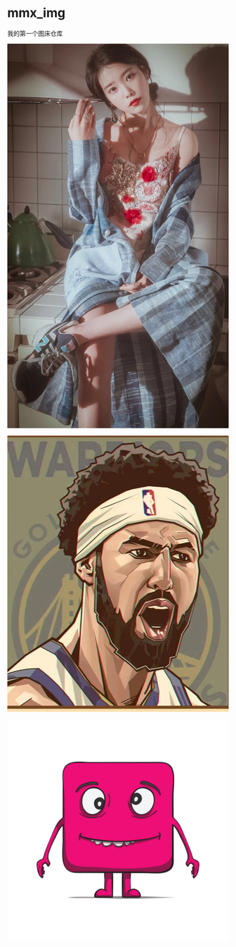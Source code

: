 # mmx_img
我的第一个图床仓库

![](https://github.com/KlayPeter/mmx_img/blob/main/iu%E5%A3%81%E7%BA%B8.webp)

![](https://github.com/KlayPeter/mmx_img/blob/main/25a01a500730d29684964394ad3f179.jpg)

![](https://github.com/KlayPeter/mmx_img/blob/main/card.jpg)

